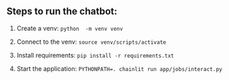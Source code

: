 ## Steps to run the chatbot:

1. Create a venv:           `python  -m venv venv`

2. Connect to the venv:     `source venv/scripts/activate`

3. Install requirements:    `pip install -r requirements.txt`

4. Start the application:   `PYTHONPATH=. chainlit run app/jobs/interact.py`
